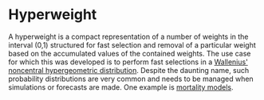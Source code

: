 # Hyperweight
A hyperweight is a compact representation of a number of weights in the interval (0,1) structured for fast selection and removal of a particular weight based on the accumulated values of the contained weights. The use case for which this was developed is to perform fast selections in a [Wallenius' noncentral hypergeometric distribution](https://en.wikipedia.org/wiki/Wallenius%27_noncentral_hypergeometric_distribution). Despite the daunting name, such probability distributions are very common and needs to be managed when simulations or forecasts are made. One example is [mortality models](https://www.ncbi.nlm.nih.gov/pmc/articles/PMC4060603/).
